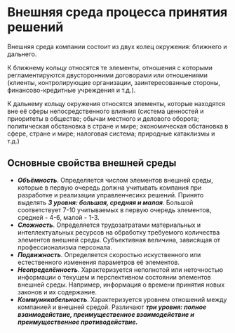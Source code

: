 # Внешняя среда процесса принятия решений

Внешняя среда компании состоит из двух колец окружения: ближнего и дальнего. 

К ближнему кольцу относятся те элементы, отношения с которыми регламентируются двусторонними договорами или отношениями (клиенты, контролирующие организации, заинтересованные стороны, финансово-кредитные учреждения и т.д.).

К дальнему кольцу окружения относятся элементы, которые находятся вне её сферы непосредственного влияния (система ценностей и приоритеты в обществе; обычаи местного и делового оборота; политическая обстановка в стране и мире; экономическая обстановка в сфере, стране и мире; налоговая система; природные катаклизмы и т.д.)

## Основные свойства внешней среды

- ***Объёмность***. Определяется числом элементов внешней среды, которые в первую очередь должна учитывать компания при разработке и реализации управленчесикх решений. Принято выделять ***3 уровня: большая, средняя и малая***. Большой соответствует 7-10 учитываемых в первую очередь элементов, средней - 4-6, малой - 1-3.
- ***Сложность***. Определяется трудозатратами материальных и интеллектуальных ресурсов на обработку требуемого количества элементов внешней среды. Субъективная величина, зависящая от профессионализма персонала.
- ***Подвижность***. Определяется скоростью искуственного или естественного изменения параметров её элементов.
- ***Неопределённость***. Характеризуется неполнотой или неточностью информации о текущем и перспективном состоянии элементов внешней среды. Например, информация о времени принятия новых законов и их содержание.
- ***Коммуникабельность***. Характеризуется уровнем отношений между компанией и внешней средой. Различают ***три уровня: полное взаимодействие, преимущественное взаимодействие и преимущественное противодействие.***
